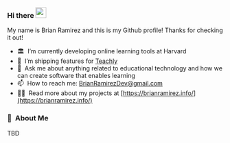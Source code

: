 ### Hi there <a href="https://www.gautamkrishnar.com/"><img src="https://media.giphy.com/media/hvRJCLFzcasrR4ia7z/giphy.gif" width="25px"></a>
My name is Brian Ramirez and this is my Github profile! Thanks for checking it out!

- 🏛 &nbsp;I’m currently developing online learning tools at Harvard 
- 🚀 &nbsp;I’m shipping features for [Teachly](https://teachly.me/)
- 💬 &nbsp;Ask me about anything related to educational technology and how we can create software that enables learning
- 📫 &nbsp;How to reach me: [BrianRamirezDev@gmail.com](mailto:BrianRamirezDev@gmail.com) 
- 👨‍💻 &nbsp;Read more about my projects at [https://brianramirez.info/](https://brianramirez.info/)

### 📕 &nbsp;**About Me**
TBD
